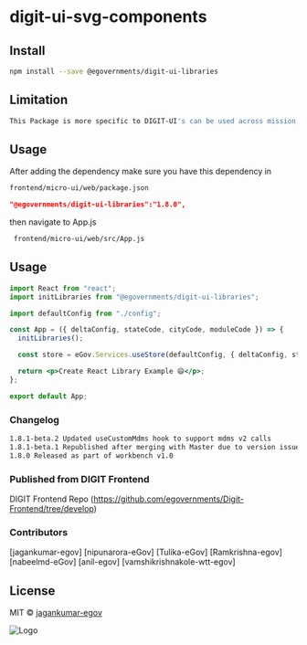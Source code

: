 

# digit-ui-svg-components

## Install

```bash
npm install --save @egovernments/digit-ui-libraries
```

## Limitation

```bash
This Package is more specific to DIGIT-UI's can be used across mission's
```

## Usage

After adding the dependency make sure you have this dependency in

```bash
frontend/micro-ui/web/package.json
```

```json
"@egovernments/digit-ui-libraries":"1.8.0",
```

then navigate to App.js

```bash
 frontend/micro-ui/web/src/App.js
```


## Usage

```jsx
import React from "react";
import initLibraries from "@egovernments/digit-ui-libraries";

import defaultConfig from "./config";

const App = ({ deltaConfig, stateCode, cityCode, moduleCode }) => {
  initLibraries();

  const store = eGov.Services.useStore(defaultConfig, { deltaConfig, stateCode, cityCode, moduleCode });

  return <p>Create React Library Example 😄</p>;
};

export default App;
```

### Changelog

```bash
1.8.1-beta.2 Updated useCustomMdms hook to support mdms v2 calls
1.8.1-beta.1 Republished after merging with Master due to version issues.
1.8.0 Released as part of workbench v1.0
```

### Published from DIGIT Frontend 
DIGIT Frontend Repo (https://github.com/egovernments/Digit-Frontend/tree/develop)

### Contributors

[jagankumar-egov] [nipunarora-eGov] [Tulika-eGov] [Ramkrishna-egov] [nabeelmd-eGov] [anil-egov] [vamshikrishnakole-wtt-egov] 

## License

MIT © [jagankumar-egov](https://github.com/jagankumar-egov)


![Logo](https://s3.ap-south-1.amazonaws.com/works-dev-asset/mseva-white-logo.png)
